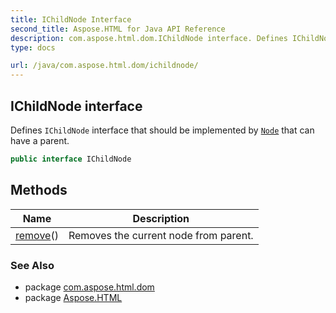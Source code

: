 ```yaml
---
title: IChildNode Interface
second_title: Aspose.HTML for Java API Reference
description: com.aspose.html.dom.IChildNode interface. Defines IChildNode interface that should be implemented by Node that can have a parent
type: docs

url: /java/com.aspose.html.dom/ichildnode/
---
```

## IChildNode interface

Defines `IChildNode` interface that should be implemented by [`Node`](../node/) that can have a parent.

```java
public interface IChildNode
```

## Methods

| Name | Description |
| --- | --- |
| [remove](../../com.aspose.html.dom/ichildnode/remove/)() | Removes the current node from parent. |

### See Also

* package [com.aspose.html.dom](../../com.aspose.html.dom/)
* package [Aspose.HTML](../../)
